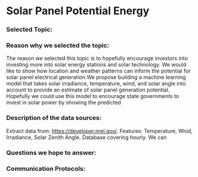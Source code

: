 # Solar Panel Potential Energy

### Selected Topic:

### Reason why we selected the topic:

The reason we selected this topic is to hopefully encourage investors into investing more into solar energy stations and solar technology. We would like to show how location and weather patterns can inform the potential for solar panel electrical generation.We propose building a machine learning model that takes solar irradiance, temperature, wind, and solar angle into account to provide an estimate of solar panel generation potential. Hopefully we could use this model to encourage  state governments to invest in solar power by showing the predicted

### Description of the data sources:
Extract data from: https://developer.nrel.gov/.
Features: Temperature, Wnid, Irradiance, Solar Zenith Angle. Database covering hourly. We can

### Questions we hope to answer:

### Communication Protocols:
